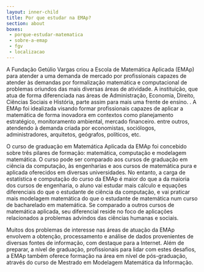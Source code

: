 ```yaml
---
layout: inner-child
title: Por que estudar na EMAp?
section: about
boxes:
 - porque-estudar-matematica
 - sobre-a-emap
 - fgv
 - localizacao
---
```


A Fundação Getúlio Vargas criou a Escola de Matemática Aplicada (EMAp)
para atender a uma demanda de mercado por profissionais capazes de
atender às demandas por formalização matemática e computacional de
problemas oriundos das mais diversas áreas de atividade.  A
instituição, que atua de forma diferenciada nas áreas de
Administração, Economia, Direito, Ciências Sociais e História, parte
assim para mais uma frente de ensino.  .  A EMAp foi idealizada
visando formar profissionais capazes de aplicar a matemática de forma
inovadora em contextos como planejamento estratégico, monitoramento
ambiental, mercado financeiro. entre outros, atendendo à demanda
criada por economistas, sociólogos, administradores, arquitetos,
geógrafos, políticos, etc.

O curso de graduação em Matemática Aplicada da EMAp foi concebido
sobre três pilares de formação: matemática, computação e modelagem
matemática. O curso pode ser comparado aos cursos de graduação em
ciência da computação, às engenharias e aos cursos de matemática pura
e aplicada oferecidos em diversas universidades. No entanto, a carga
de estatística e computação do curso da EMAp é maior do que a da
maioria dos cursos de engenharia, o aluno vai estudar mais cálculo e
equações diferenciais do que o estudante de ciência da computação, e
vai praticar mais modelagem matemática do que o estudante de
matemática num curso de bacharelado em matemática. Se comparado a
outros cursos de matemática aplicada, seu diferencial reside no foco
de aplicações relacionados a problemas advindos das ciências humanas e
sociais.

Muitos dos problemas de interesse nas áreas de atuação da EMAp
envolvem a obtenção, processamento e análise de dados provenientes de
diversas fontes de informação, com destaque para a Internet. Além de
preparar, a nível de graduação, profissionais para lidar com estes
desafios, a EMAp também oferece formação na área em nível de
pós-graduação, através do curso de Mestrado em Modelagem Matemática da
Informação.
